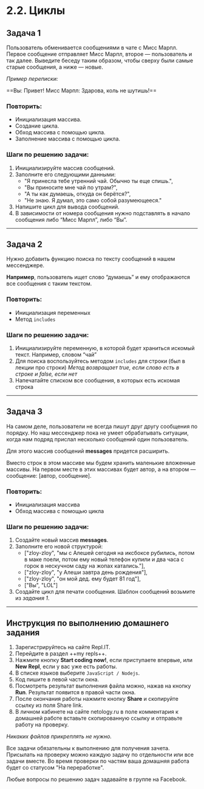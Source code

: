 # 2.2. Циклы

## Задача 1

Пользователь обменивается сообщениями в чате с Мисс Марпл. Первое сообщение отправляет Мисс Марпл, второе — пользователь и так далее. Выведите беседу таким образом, чтобы сверху были самые старые сообщения, а ниже — новые.

*Пример переписки:*

==Вы: Привет!
Мисс Марпл: Здарова, коль не шутишь!==

### Повторить:

* Инициализация массива.
* Создание цикла.
* Обход массива с помощью цикла.
* Заполнение массива с помощью цикла.

### Шаги по решению задачи:
1. Инициализируйте массив сообщений.
2. Заполните его следующими данными:
    * "Я принесла тебе утренний чай. Обычно ты еще спишь.",
    * "Вы приносите мне чай по утрам?",
    * "А ты как думаешь, откуда он берётся?",
    * "Не знаю. Я думал, это само собой разумеющееся."
3. Напишите цикл для вывода сообщений.
4. В зависимости от номера сообщения нужно подставлять в начало сообщения либо “Мисс Марпл”, либо “Вы”.

***

## Задача 2

Нужно добавить функцию поиска по тексту сообщений в нашем мессенджере. 

**Например**, пользователь ищет слово “думаешь” и ему отображаются все сообщения с таким текстом.

### Повторить:

* Инициализация переменных
* Метод `includes`

### Шаги по решению задачи:
1. Инициализируйте переменную, в которой будет храниться искомый текст. Например, словом “чай”
2. Для поиска воспользуйтесь методом `includes` для строки (был в лекции про строки)
*Метод возвращает true, если слово есть в строке и false, если нет*
3. Напечатайте списком все сообщения, в которых есть искомая строка

***

## Задача 3

На самом деле, пользователи не всегда пишут друг другу сообщения по порядку. Но наш мессенджер пока не умеет обрабатывать ситуации, когда нам подряд прислал несколько сообщений один пользователь.

Для этого массив сообщений **messages** придется расширить. 

Вместо строк в этом массиве мы будем хранить маленькие вложенные массивы. На первом месте в этих массивах будет автор, а на втором — сообщение: [автор, сообщение].

### Повторить:

* Инициализация массива
* Обход массива с помощью цикла

### Шаги по решению задачи:
1. Создайте новый массив **messages**.
2. Заполните его новой структурой:
    * ["zloy-zloy", "мы с Алешей сегодня на иксбоксе рубились, потом в маке поели, потом ему новый телефон купили и два часа с горок в нескучном саду на жопах катались."],
    * ["zloy-zloy", "у Алеши завтра день рождения"],
    * ["zloy-zloy", "он мой дед. ему будет 81 год"],
    * ["Вы", "LOL"]
3. Создайте цикл для печати сообщения. Шаблон сообщений возьмите из *задания 1*.

***

## Инструкция по выполнению домашнего задания

1. Зарегистрируйтесь на сайте Repl.IT.
2. Перейдите в раздел ++my repls++.
3. Нажмите кнопку **Start coding now!**, если приступаете впервые, или **New Repl**, если у вас уже есть работы.
4. В списке языков выберите `JavaScript / Nodejs`.
5. Код пишите в левой части окна.
6. Посмотреть результат выполнения файла можно, нажав на кнопку **Run**. Результат появится в правой части окна.
7. После окончания работы нажмите кнопку **Share** и скопируйте ссылку из поля Share link.
8. В личном кабинете на сайте netology.ru в поле комментария к домашней работе вставьте скопированную ссылку и отправьте работу на проверку.

*Никаких файлов прикреплять не нужно.*

Все задачи обязательны к выполнению для получения зачета. Присылать на проверку можно каждую задачу по отдельности или все задачи вместе. Во время проверки по частям ваша домашняя работа будет со статусом "На переработке".

Любые вопросы по решению задач задавайте в группе на Facebook.
